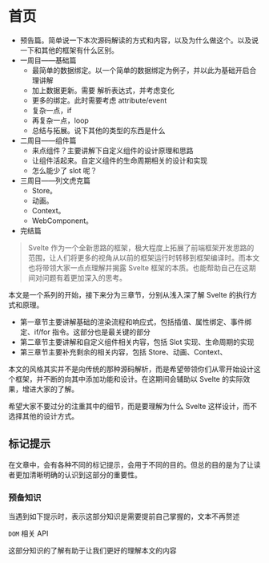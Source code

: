 # 首页
- 预告篇。简单说一下本次源码解读的方式和内容，以及为什么做这个。以及说一下和其他的框架有什么区别。
- 一周目——基础篇
    - 最简单的数据绑定。以一个简单的数据绑定为例子，并以此为基础开启合理讲解
    - 加上数据更新。需要 解析表达式，并考虑变化
    - 更多的绑定。此时需要考虑 attribute/event
    - 复杂一点，if
    - 再复杂一点，loop
    - 总结与拓展。说下其他的类型的东西是什么
- 二周目——组件篇
    - 来点组件？主要讲解下自定义组件的设计原理和思路
    - 让组件活起来。自定义组件的生命周期相关的设计和实现
    - 怎么能少了 slot 呢？
- 三周目——列文虎克篇
    - Store。
    - 动画。
    - Context。
    - WebComponent。
- 完结篇

> Svelte 作为一个全新思路的框架，极大程度上拓展了前端框架开发思路的范围，让人们将更多的视角从以前的框架运行时转移到框架编译时。而本文也将带领大家一点点理解并揭露 Svelte 框架的本质。也能帮助自己在这期间对问题有着更加深入的思考。

本文是一个系列的开始，接下来分为三章节，分别从浅入深了解 Svelte 的执行方式和原理。

- 第一章节主要讲解基础的渲染流程和响应式，包括插值、属性绑定、事件绑定、if/for 指令。这部分也是最关键的部分
- 第二章节主要讲解和自定义组件相关内容，包括 Slot 实现、生命周期的实现
- 第三章节主要补充剩余的相关内容，包括 Store、动画、Context、

本文的风格其实并不是向传统的那种源码解析，而是希望带领你们从零开始设计这个框架，并不断的向其中添加功能和设计。在这期间会辅助以 Svelte 的实际效果，增进大家的了解。

希望大家不要过分的注重其中的细节，而是要理解为什么 Svelte 这样设计，而不选择其他的设计方式。

## 标记提示

在文章中，会有各种不同的标记提示，会用于不同的目的。但总的目的是为了让读者更加清晰明确的认识到这部分的重要性。

### 预备知识

当遇到如下提示时，表示这部分知识是需要提前自己掌握的，文本不再赘述

<md-note type="preknowledge">

<md-note-title>

`DOM` 相关 API

</md-note-title>

这部分知识的了解有助于让我们更好的理解本文的内容

</md-note>
